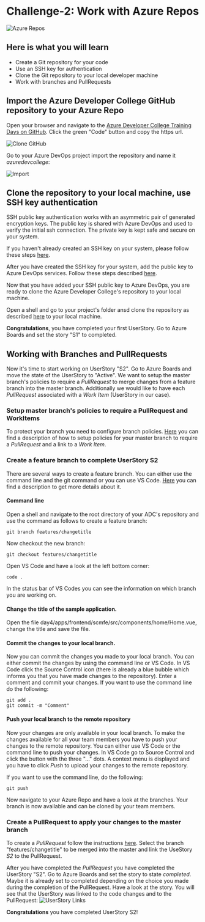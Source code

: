# Challenge-2: Work with Azure Repos

![Azure Repos](./images/repos.svg)

## Here is what you will learn
- Create a Git repository for your code
- Use an SSH key for authentication
- Clone the Git repository to your local developer machine
- Work with branches and PullRequests


## Import the Azure Developer College GitHub repository to your Azure Repo

Open your browser and navigate to the [Azure Developer College Training Days on GitHub](https://github.com/azuredevcollege/trainingdays). Click the green "Code" button and copy the
https url.

![Clone GitHub](./images/clone-adc-github.png)

Go to your Azure DevOps project import the repository and name it *azuredevcollege*:

![Import](./images/import-adc-repo.png)

## Clone the repository to your local machine, use SSH key authentication

SSH public key authentication works with an asymmetric pair of generated encryption keys. The public key is shared with Azure DevOps and used to verify the initial ssh connection. The private key is kept safe and secure on your system.

If you haven't already created an SSH key on your system, please follow these steps [here](https://docs.microsoft.com/en-us/azure/devops/repos/git/use-ssh-keys-to-authenticate?view=azure-devops&tabs=current-page#step-1-create-your-ssh-keys).

After you have created the SSH key for your system, add the public key to Azure DevOps services.
Follow these steps described [here](https://docs.microsoft.com/en-us/azure/devops/repos/git/use-ssh-keys-to-authenticate?view=azure-devops&tabs=current-page#step-2--add-the-public-key-to-azure-devops-servicestfs).

Now that you have added your SSH public key to Azure DevOps, you are ready to clone the Azure Developer College's repository to your local machine.

Open a shell and go to your project's folder ansd clone the repository as described [here](https://docs.microsoft.com/en-us/azure/devops/repos/git/use-ssh-keys-to-authenticate?view=azure-devops&tabs=current-page#step-3-clone-the-git-repository-with-ssh) to your local machine.

__Congratulations__, you have completed your first UserStory. Go to Azure Boards and set the story "S1" to completed.

## Working with Branches and PullRequests

Now it's time to start working on UserStory "S2". Go to Azure Boards and move the state of the UserStory to "Active". We want to setup the master branch's policies to require a *PullRequest* to merge changes from a feature branch into the master branch. Additionally we would like to have each *PullRequest* associated with a *Work Item* (UserStory in our case). 

### Setup master branch's policies to require a PullRequest and WorkItems

To protect your branch you need to configure branch policies. [Here](https://docs.microsoft.com/en-us/azure/devops/repos/git/branch-policies?view=azure-devops) you can find a description of how to setup policies for your master branch to require a *PullRequest* and a link to a *Work Item*.

### Create a feature branch to complete UserStory S2

There are several ways to create a feature branch. You can either use the command line and the git command or you can use VS Code. [Here](https://docs.microsoft.com/en-us/azure/devops/repos/git/branches?view=azure-devops&tabs=command-line) you can find a description to get more details about it.

#### Command line

Open a shell and navigate to the root directory of your ADC's repository and use the command as follows to create a feature branch:

```Shell
git branch features/changetitle
```

Now checkout the new branch:

```Shell
git checkout features/changetitle
```

Open VS Code and have a look at the left bottom corner:

```Shell
code .
```
In the status bar of VS Codes you can see the information on which branch you are working on.

#### Change the title of the sample application.

Open the file day4/apps/frontend/scmfe/src/components/home/Home.vue, change the title and save the file. 

#### Commit the changes to your local branch.
Now you can commit the changes you made to your local branch. You can either commit the changes by using the command line or VS Code.
In VS Code click the Source Control icon (there is already a blue bubble which informs you that you have made changes to the repository). Enter a comment and commit your changes.
If you want to use the command line do the following:
```Shell
git add .
git commit -m "Comment"
```

#### Push your local branch to the remote repository
Now your changes are only available in your local branch. To make the changes available for all your team members you have to push your changes to the remote repository. You can either use VS Code or the command line to push your changes.
In VS Code go to Source Control and click the button with the three "..." dots. A context menu is displayed and you have to click *Push* to upload your changes to the remote repository.

If you want to use the command line, do the following:
```
git push
```

Now navigate to your Azure Repo and have a look at the branches. Your branch is now available and can be cloned by your team members.

### Create a PullRequest to apply your changes to the master branch

To create a *PullRequest* follow the instructions [here](https://docs.microsoft.com/en-us/azure/devops/repos/git/pullrequest?view=azure-devops#create-a-pull-request-1). Select the branch "features/changetitle" to be merged into the master and link the UseStory *S2* to the PullRequest. 

After you have completed the *PullRequest* you have completed the UserStory "S2". Go to Azure Boards and set the story to state *completed*. Maybe it is already set to completed depending on the choice you made during the completion of the PullRequest. Have a look at the story. You will see that the UserStory was linked to the code changes and to the PullRequest:
![UserStory Links](./images/userstory-code-links.png) 

__Congratulations__ you have completed UserStory S2!





